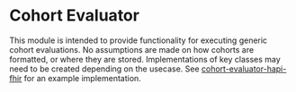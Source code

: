 # Cohort Evaluator

This module is intended to provide functionality for executing generic cohort evaluations.
No assumptions are made on how cohorts are formatted, or where they are stored.
Implementations of key classes may need to be created depending on the usecase.
See [cohort-evaluator-hapi-fhir](/cohort-evaluator-hapi-fhir) for an example implementation.
